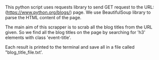 This python script uses requests library to send GET request to the URL:(https://www.python.org/blogs/) page. We use BeautifulSoup library to parse the HTML content of the page.

The main aim of this scrapper is to scrab all the blog titles from the URL given. So we find all the blog titles on the page by searching for 'h3' elements with class 'event-title'.

Each result is printed to the terminal and save all in a file called "blog_title_file.txt'.
